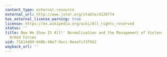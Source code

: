 ```yaml
---
content_type: external-resource
external_url: http://www.jstor.org/stable/4126774
has_external_license_warning: true
license: https://en.wikipedia.org/wiki/All_rights_reserved
status: ''
title: Now We Show It All!' Normalization and the Management of Violence in Japan's
  Armed Forces
uid: 71614409-b60b-40e7-9ecc-0eeafcf3f562
wayback_url: ''
---
```

